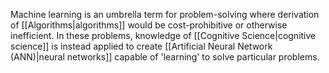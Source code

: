 Machine learning is an umbrella term for problem-solving where derivation of [[Algorithms|algorithms]] would be cost-prohibitive or otherwise inefficient. In these problems, knowledge of [[Cognitive Science|cognitive science]] is instead applied to create [[Artificial Neural Network (ANN)|neural networks]] capable of 'learning' to solve particular problems.

